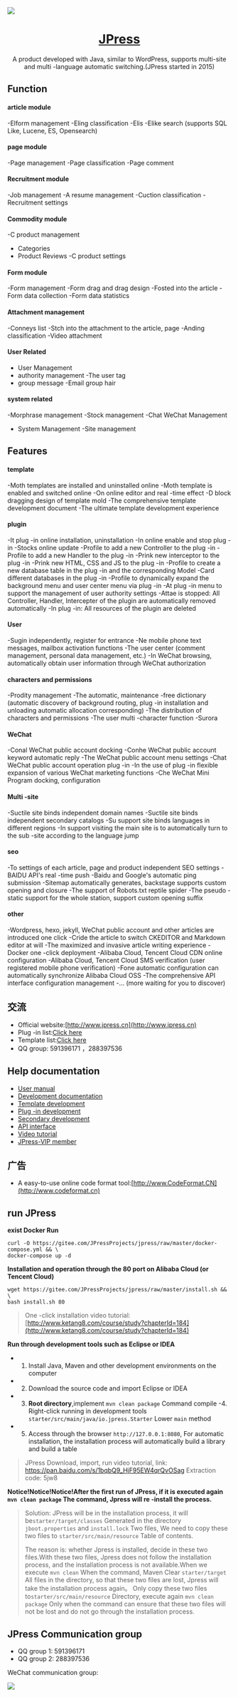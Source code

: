 ![](./doc/assets/images/commons/screenshot.png)


<h1 align="center"><a href="http://www.jpress.cn" target="_blank"> JPress </a></h1>

<p align="center">
A product developed with Java, similar to WordPress, supports multi-site and multi -language automatic switching.(JPress started in 2015)
</p>


## Function

#### article module
-Elform management
-Eling classification
-Elis
-Elike search (supports SQL Like, Lucene, ES, Opensearch)

#### page module
-Page management
-Page classification
-Page comment

#### Recruitment module
-Job management
-A resume management
-Cuction classification
-Recruitment settings

#### Commodity module
-C product management
- Categories
- Product Reviews
-C product settings

#### Form module
-Form management
-Form drag and drag design
-Fosted into the article
-Form data collection
-Form data statistics

#### Attachment management
-Conneys list
-Stch into the attachment to the article, page
-Anding classification
-Video attachment

#### User Related
- User Management
- authority management
-The user tag
- group message
-Email group hair

#### system related
-Morphrase management
-Stock management
-Chat WeChat Management
- System Management
-Site management

## Features

#### template

-Moth templates are installed and uninstalled online
-Moth template is enabled and switched online
-On online editor and real -time effect
-D block dragging design of template mold
-The comprehensive template development document
-The ultimate template development experience


#### plugin

-It plug -in online installation, uninstallation
-In online enable and stop plug -in
-Stocks online update
-Profile to add a new Controller to the plug -in
-Profile to add a new Handler to the plug -in
-Prink new interceptor to the plug -in
-Prink new HTML, CSS and JS to the plug -in
-Profile to create a new database table in the plug -in and the corresponding Model
-Card different databases in the plug -in
-Profile to dynamically expand the background menu and user center menu via plug -in
-At plug -in menu to support the management of user authority settings
-Attae is stopped: All Controller, Handler, Intercepter of the plugin are automatically removed automatically
-In plug -in: All resources of the plugin are deleted


#### User

-Sugin independently, register for entrance
-Ne mobile phone text messages, mailbox activation functions
-The user center (comment management, personal data management, etc.)
-In WeChat browsing, automatically obtain user information through WeChat authorization


#### characters and permissions

-Prodity management
-The automatic, maintenance -free dictionary (automatic discovery of background routing, plug -in installation and unloading automatic allocation corresponding)
-The distribution of characters and permissions
-The user multi -character function
-Surora


#### WeChat

-Conal WeChat public account docking
-Conhe WeChat public account keyword automatic reply
-The WeChat public account menu settings
-Chat WeChat public account operation plug -in
-In the use of plug -in flexible expansion of various WeChat marketing functions
-Che WeChat Mini Program docking, configuration




#### Multi -site

-Suctile site binds independent domain names
-Suctile site binds independent secondary catalogs
-Su support site binds languages ​​in different regions
-In support visiting the main site is to automatically turn to the sub -site according to the language jump


#### seo

-To settings of each article, page and product independent SEO settings
-BAIDU API's real -time push
-Baidu and Google's automatic ping submission
-Sitemap automatically generates, backstage supports custom opening and closure
-The support of Robots.txt reptile spider
-The pseudo -static support for the whole station, support custom opening suffix


#### other

-Wordpress, hexo, jekyll, WeChat public account and other articles are introduced one click
-Cride the article to switch CKEDITOR and Markdown editor at will
-The maximized and invasive article writing experience
-Docker one -click deployment
-Alibaba Cloud, Tencent Cloud CDN online configuration
-Alibaba Cloud, Tencent Cloud SMS verification (user registered mobile phone verification)
-Fone automatic configuration can automatically synchronize Alibaba Cloud OSS
-The comprehensive API interface configuration management
-... (more waiting for you to discover)


## 交流

- Official website:[http://www.jpress.cn](http://www.jpress.cn)
- Plug -in list:[Click here](http://www.jpress.cn/article/category/plugin)
- Template list:[Click here](http://www.jpress.cn/article/category/template)
- QQ group: 591396171 ，288397536


## Help documentation

- [User manual](http://doc.jpress.cn/manual/)
- [Development documentation](http://doc.jpress.cn/development/)
- [Template development](http://doc.jpress.cn/development/template/template_introduce.html)
- [Plug -in development](http://doc.jpress.cn/development/addon/start.html)
- [Secondary development](hhttp://doc.jpress.cn/development/dev/start.html)
- [API interface](http://doc.jpress.cn/development/api/start.html)
- [Video tutorial](http://www.ketang8.com/course/5)
- [JPress-VIP member](http://www.jpress.cn/article/vip)


## 广告

- A easy-to-use online code format tool:[http://www.CodeFormat.CN](http://www.codeformat.cn)


## run JPress


**exist Docker Run**

```
curl -O https://gitee.com/JPressProjects/jpress/raw/master/docker-compose.yml && \
docker-compose up -d
```

**Installation and operation through the 80 port on Alibaba Cloud (or Tencent Cloud)**

```
wget https://gitee.com/JPressProjects/jpress/raw/master/install.sh && \
bash install.sh 80
```

> One -click installation video tutorial: [http://www.ketang8.com/course/study?chapterId=184](http://www.ketang8.com/course/study?chapterId=184)


**Run through development tools such as Eclipse or IDEA**

- 1. Install Java, Maven and other development environments on the computer
- 2. Download the source code and import Eclipse or IDEA
- 3. **Root directory**,implement `mvn clean package` Command compile
-4. Right-click running in development tools `starter/src/main/java/io.jpress.Starter` Lower `main` method
- 5. Access through the browser `http://127.0.0.1:8080`, For automatic installation, the installation process will automatically build a library and build a table

> JPress Download, import, run video tutorial, link: https://pan.baidu.com/s/1bqbQ9_HjF95EW4qrQvOSag Extraction code: 5jw8 


**Notice!Notice!Notice!After the first run of JPress, if it is executed again `mvn clean package` The command, Jpress will re -install the process.**
>
> Solution: JPress will be in the installation process, it will be`starter/target/classes` Generated in the directory `jboot.properties` and `install.lock` Two files,
> We need to copy these two files to `starter/src/main/resource` Table of contents. 
> 
> The reason is: whether Jpress is installed, decide in these two files.With these two files, Jpress does not follow the installation process, and the installation process is not available.When we execute `mvn clean` When the command,
> Maven Clear `starter/target` All files in the directory, so that these two files are lost, Jpress will take the installation process again。
> Only copy these two files to`starter/src/main/resource` Directory, execute again `mvn clean package` Only when the command can ensure that these two files will not be lost and do not go through the installation process.




## JPress Communication group

- QQ group 1: 591396171
- QQ group 2: 288397536


WeChat communication group:

![](./doc/assets/images/commons/wechat-group.png)
